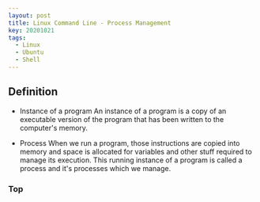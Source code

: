 ```yaml
---
layout: post
title: Linux Command Line - Process Management
key: 20201021
tags:
  - Linux
  - Ubuntu
  - Shell
---
```


## Definition

* Instance of a program
An instance of a program is a copy of an executable version of the program that has been written to the computer's memory. 

* Process
When we run a program, those instructions are copied into memory and space is allocated for variables and other stuff required to manage its execution. This running instance of a program is called a process and it's processes which we manage.

### Top

<!--more-->
